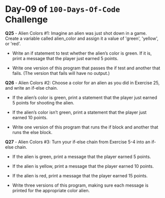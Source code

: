 # Day-09 of `100-Days-Of-Code` Challenge

**Q25** - Alien Colors #1: Imagine an alien was just shot down in a game. Create a variable called alien_color and assign it a value of 'green', 'yellow', or 'red'.

- Write an if statement to test whether the alien’s color is green. If it is, print a message that the player just earned 5 points.

- Write one version of this program that passes the if test and another that fails. (The version that fails will have no output.)

**Q26** - Alien Colors #2: Choose a color for an alien as you did in Exercise 25, and write an if-else chain.

- If the alien’s color is green, print a statement that the player just earned 5 points for shooting the alien.

- If the alien’s color isn’t green, print a statement that the player just earned 10 points.

- Write one version of this program that runs the if block and another that runs the else block.

**Q27** - Alien Colors #3: Turn your if-else chain from Exercise 5-4 into an if-else chain.
-  If the alien is green, print a message that the player earned 5 points.

- If the alien is yellow, print a message that the player earned 10 points.

- If the alien is red, print a message that the player earned 15 points.

- Write three versions of this program, making sure each message is printed for the appropriate color alien.